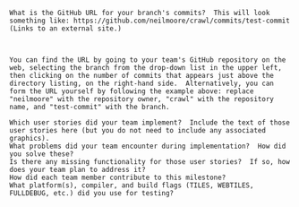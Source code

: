 
    What is the GitHub URL for your branch's commits?  This will look something like: https://github.com/neilmoore/crawl/commits/test-commit (Links to an external site.)

    
  
    You can find the URL by going to your team's GitHub repository on the web, selecting the branch from the drop-down list in the upper left, then clicking on the number of commits that appears just above the directory listing, on the right-hand side.  Alternatively, you can form the URL yourself by following the example above: replace "neilmoore" with the repository owner, "crawl" with the repository name, and "test-commit" with the branch.

    Which user stories did your team implement?  Include the text of those user stories here (but you do not need to include any associated graphics).
    What problems did your team encounter during implementation?  How did you solve these?
    Is there any missing functionality for those user stories?  If so, how does your team plan to address it?
    How did each team member contribute to this milestone?
    What platform(s), compiler, and build flags (TILES, WEBTILES, FULLDEBUG, etc.) did you use for testing?
